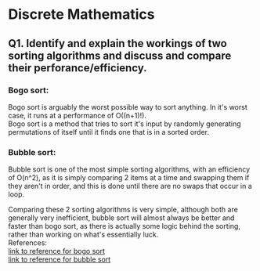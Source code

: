 # Discrete Mathematics
## Q1. Identify and explain the workings of two sorting algorithms and discuss and compare their perforance/efficiency.  
### Bogo sort:  
Bogo sort is arguably the worst possible way to sort anything. In it's worst case, it runs at a performance of O((n+1)!).  
Bogo sort is a method that tries to sort it's input by randomly generating permutations of itself until it finds one that is in a sorted order.  
### Bubble sort:  
Bubble sort is one of the most simple sorting algorithms, with an efficiency of O(n^2), as it is simply comparing 2 items at a time and swapping them if they aren't in order, and this is done until there are no swaps that occur in a loop.  

Comparing these 2 sorting algorithms is very simple, although both are generally very inefficient, bubble sort will almost always be better and faster than bogo sort, as there is actually some logic behind the sorting, rather than working on what's essentially luck.  
References:  
[link to reference for bogo sort](https://en.wikipedia.org/wiki/Bogosort)  
[link to reference for bubble sort](https://www.geeksforgeeks.org/bubble-sort/)